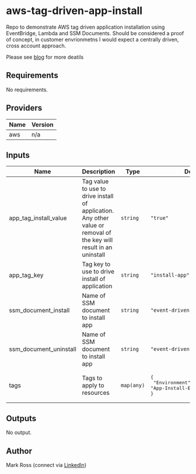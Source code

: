 # aws-tag-driven-app-install
Repo to demonstrate AWS tag driven application installation using EventBridge, Lambda and SSM Documents.
Should be considered a proof of concept, in customer envrionmetns I would expect a centrally driven, cross account approach.

Please see [blog](https://markrosscloud.medium.com/) for more deatils


<!--- BEGIN_TF_DOCS --->
## Requirements

No requirements.

## Providers

| Name | Version |
|------|---------|
| aws | n/a |

## Inputs

| Name | Description | Type | Default | Required |
|------|-------------|------|---------|:--------:|
| app\_tag\_install\_value | Tag value to use to drive install of application.  Any other value or removal of the key will result in an uninstall | `string` | `"true"` | no |
| app\_tag\_key | Tag key to use to drive install of application | `string` | `"install-app"` | no |
| ssm\_document\_install | Name of SSM document to install app | `string` | `"event-driven-install"` | no |
| ssm\_document\_uninstall | Name of SSM document to install app | `string` | `"event-driven-uninstall"` | no |
| tags | Tags to apply to resources | `map(any)` | <pre>{<br>  "Environment": "App-Install-Event-Driven-Test"<br>}</pre> | no |

## Outputs

No output.

<!--- END_TF_DOCS --->

## Author
Mark Ross (connect via [LinkedIn](https://www.linkedin.com/in/markjamesross/))